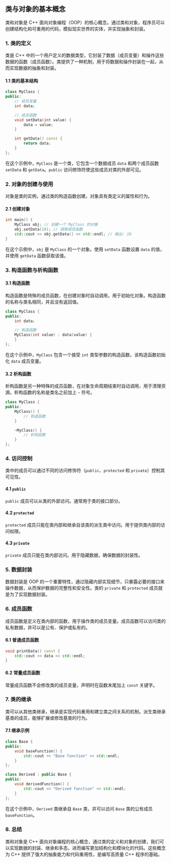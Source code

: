 ## 类与对象的基本概念

类和对象是 C++ 面向对象编程（OOP）的核心概念。通过类和对象，程序员可以创建结构化和可重用的代码，模拟现实世界的实体，并实现抽象和封装。

### 1. **类的定义**

类是 C++ 中的一个用户定义的数据类型，它封装了数据（成员变量）和操作这些数据的函数（成员函数）。类提供了一种机制，用于将数据和操作封装在一起，从而实现数据的抽象和封装。

#### 1.1 **类的基本结构**

```cpp
class MyClass {
public:
    // 成员变量
    int data;

    // 成员函数
    void setData(int value) {
        data = value;
    }

    int getData() const {
        return data;
    }
};
```

在这个示例中，`MyClass` 是一个类，它包含一个数据成员 `data` 和两个成员函数 `setData` 和 `getData`。`public` 访问修饰符使这些成员对类的外部可见。

### 2. **对象的创建与使用**

对象是类的实例，通过类的构造函数创建。对象具有类定义的属性和行为。

#### 2.1 **创建对象**

```cpp
int main() {
    MyClass obj; // 创建一个 MyClass 的对象
    obj.setData(10); // 调用成员函数
    std::cout << obj.getData() << std::endl; // 输出: 10
}
```

在这个示例中，`obj` 是 `MyClass` 的一个对象。使用 `setData` 函数设置 `data` 的值，并使用 `getData` 函数获取该值。

### 3. **构造函数与析构函数**

#### 3.1 **构造函数**

构造函数是特殊的成员函数，在创建对象时自动调用，用于初始化对象。构造函数的名称与类名相同，并且没有返回值。

```cpp
class MyClass {
public:
    int data;

    // 构造函数
    MyClass(int value) : data(value) {
    }
};
```

在这个示例中，`MyClass` 包含一个接受 `int` 类型参数的构造函数，该构造函数初始化 `data` 成员变量。

#### 3.2 **析构函数**

析构函数是另一种特殊的成员函数，在对象生命周期结束时自动调用，用于清理资源。析构函数的名称是类名之前加上 `~` 符号。

```cpp
class MyClass {
public:
    MyClass() {
        // 构造函数
    }

    ~MyClass() {
        // 析构函数
    }
};
```

### 4. **访问控制**

类中的成员可以通过不同的访问修饰符（`public`、`protected` 和 `private`）控制其可见性。

#### 4.1 **`public`**

`public` 成员可以从类的外部访问。通常用于类的接口部分。

#### 4.2 **`protected`**

`protected` 成员只能在类内部和继承自该类的派生类中访问。用于提供类内部的访问权限。

#### 4.3 **`private`**

`private` 成员只能在类内部访问。用于隐藏数据，确保数据的封装性。

### 5. **数据封装**

数据封装是 OOP 的一个重要特性，通过隐藏内部实现细节，只暴露必要的接口来操作数据，从而保护数据的完整性和安全性。类的 `private` 和 `protected` 成员就是为了实现数据封装。

### 6. **成员函数**

成员函数是定义在类内部的函数，用于操作类的成员变量。成员函数可以访问类的私有数据，并可以是公有、保护或私有的。

#### 6.1 **普通成员函数**

```cpp
void printData() const {
    std::cout << data << std::endl;
}
```

#### 6.2 **常量成员函数**

常量成员函数不会修改类的成员变量，声明时在函数末尾加上 `const` 关键字。

### 7. **类的继承**

类可以从其他类继承，继承是实现代码重用和建立类之间关系的机制。派生类继承基类的成员，能够扩展或修改基类的行为。

#### 7.1 **继承示例**

```cpp
class Base {
public:
    void baseFunction() {
        std::cout << "Base function" << std::endl;
    }
};

class Derived : public Base {
public:
    void derivedFunction() {
        std::cout << "Derived function" << std::endl;
    }
};
```

在这个示例中，`Derived` 类继承自 `Base` 类，并可以访问 `Base` 类的公有成员 `baseFunction`。

### 8. **总结**

类和对象是 C++ 面向对象编程的核心概念，通过类的定义和对象的创建，我们可以实现数据的封装、继承和多态，进而编写更加结构化和模块化的代码。这些概念为 C++ 提供了强大的抽象能力和代码重用性，是编写高质量 C++ 程序的基础。
